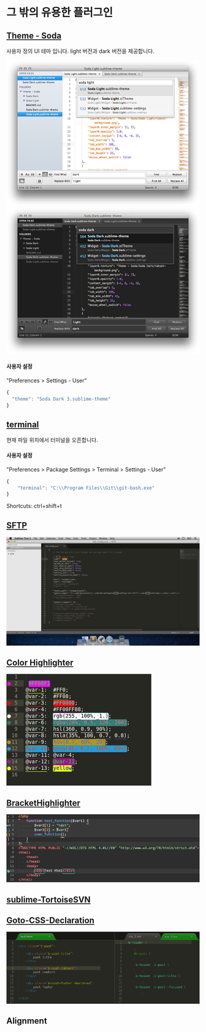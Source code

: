 # 그 밖의 유용한 플러그인

## [Theme - Soda](http://buymeasoda.github.io/soda-theme/)

사용자 정의 UI 테마 입니다. light 버전과 dark 버전을 제공합니다.

![](./img/soda-light-screenshot.png)
![](./img/soda-dark-screenshot.png)

#### 사용자 설정

"Preferences > Settings - User"

```javascript
{
  "theme": "Soda Dark 3.sublime-theme"
}
```

## [terminal](https://github.com/wbond/sublime_terminal)

현재 파일 위치에서 터미널을 오픈합니다.

#### 사용자 설정

"Preferences > Package Settings > Terminal > Settings - User"

```javascript
{
    "terminal": "C:\\Program Files\\Git\\git-bash.exe"
}
```

Shortcuts: ctrl+shift+t

## [SFTP](https://wbond.net/sublime_packages/sftp)

![](./img/remote_config.png)

## [Color Highlighter](https://github.com/Monnoroch/ColorHighlighter)

![](./img/colorHighlighter.png)

## [BracketHighlighter](https://github.com/facelessuser/BracketHighlighter)

![](./img/BracketHighlighter.png)


## [sublime-TortoiseSVN](https://github.com/dexbol/sublime-TortoiseSVN)


## [Goto-CSS-Declaration]()

![](./img/Goto-CSS-Declaration.gif)

## Alignment

